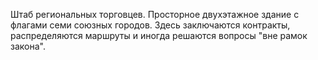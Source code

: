 Штаб региональных торговцев. Просторное двухэтажное здание с флагами семи союзных городов. Здесь заключаются контракты, распределяются маршруты и иногда решаются вопросы "вне рамок закона".
